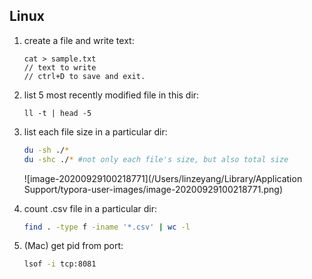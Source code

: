 ## Linux

1. create a file and write text:

   ```shell
   cat > sample.txt
   // text to write
   // ctrl+D to save and exit.
   ```

   

2. list 5 most recently modified file in this dir:

   ```shell
   ll -t | head -5
   ```

3. list each file size in a particular dir:

   ```bash
   du -sh ./* 
   du -shc ./* #not only each file's size, but also total size
   ```

   ![image-20200929100218771](/Users/linzeyang/Library/Application Support/typora-user-images/image-20200929100218771.png)

4. count .csv file in a particular dir:

   ```bash
   find . -type f -iname '*.csv' | wc -l
   ```

   

5. (Mac) get pid from port:

   ```bash
   lsof -i tcp:8081
   ```

   

